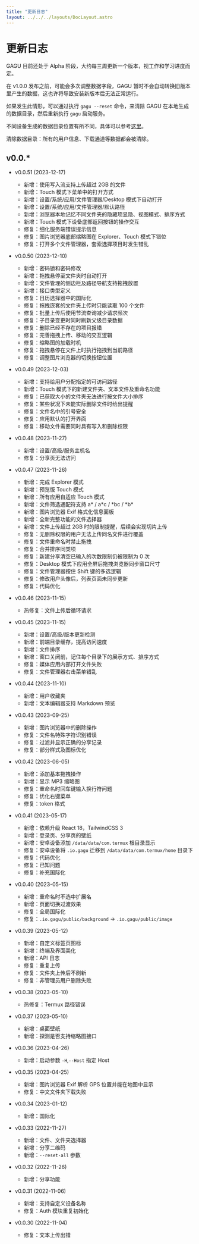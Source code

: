 ```yaml
---
title: "更新日志"
layout: ../../../layouts/DocLayout.astro
---
```


# 更新日志

GAGU 目前还处于 Alpha 阶段，大约每三周更新一个版本，视工作和学习进度而定。

在 v1.0.0 发布之前，可能会多次调整数据字段，GAGU 暂时不会自动转换旧版本里产生的数据，这也许将导致安装新版本后无法正常运行。

如果发生此情形，可以通过执行 `gagu --reset` 命令，来清除 GAGU 在本地生成的数据目录，然后重新执行 `gagu` 启动服务。

不同设备生成的数据目录位置有所不同，具体可以参考[这里](/docs/getting-started/usage.zh#工作空间)。

<div class="apply-tip">
清除数据目录：所有的用户信息、下载通道等数据都会被清除。
</div>

## v0.0.*

- v0.0.51 (2023-12-17)
  - 新增：使用写入流支持上传超过 2GB 的文件
  - 新增：Touch 模式下菜单中的打开方式
  - 新增：设置/系统/应用/文件管理器/Desktop 模式下自动打开
  - 新增：设置/系统/应用/文件管理器/默认路径
  - 新增：浏览器本地记忆不同文件夹的隐藏项显隐、视图模式、排序方式
  - 新增：Touch 模式下设备底部返回按钮的操作交互
  - 修复：细化服务端错误提示信息
  - 修复：图片浏览器底部缩略图在 Explorer、Touch 模式下错位
  - 修复：打开多个文件管理器，套索选择项目时发生错乱

- v0.0.50 (2023-12-10)
  - 新增：密码锁和密码修改
  - 新增：拖拽悬停至文件夹时自动打开
  - 新增：文件管理的侧边栏及路径导航支持拖拽放置
  - 新增：接口类型定义
  - 修复：日历选择器中的国际化
  - 修复：拖拽嵌套的文件夹上传时只能读取 100 个文件
  - 修复：批量上传后使用节流查询减少请求频次
  - 修复：子目录变更时同时刷新父级目录数据
  - 修复：删除已经不存在的项目报错
  - 修复：完善拖拽上传、移动的交互逻辑
  - 修复：缩略图的加载时机
  - 修复：拖拽悬停在文件上时执行拖拽到当前路径
  - 修复：调整图片浏览器的切换按钮位置

- v0.0.49 (2023-12-03)
  - 新增：支持给用户分配指定的可访问路径
  - 新增：Touch 模式下的新建文件夹、文本文件及重命名功能
  - 修复：已获取大小的文件夹无法进行按文件大小排序
  - 修复：某些状况下未能实际删除文件时给出提醒
  - 修复：文件名中的引号安全
  - 修复：应用默认的打开界面
  - 修复：移动文件需要同时具有写入和删除权限

- v0.0.48 (2023-11-27)
  - 新增：设置/高级/服务主机名
  - 修复：分享页无法访问

- v0.0.47 (2023-11-26)
  - 新增：完成 Explorer 模式
  - 新增：预览版 Touch 模式
  - 新增：所有应用自适应 Touch 模式
  - 新增：文件筛选通配符支持 a* / a*c / *bc / \*b\*
  - 新增：图片浏览器 Exif 格式化信息面板
  - 新增：全新完整功能的文件选择器
  - 新增：文件上传超过 2GB 时的限制提醒，后续会实现切片上传
  - 修复：无删除权限的用户无法上传同名文件进行覆盖
  - 修复：文件重命名时禁止拖拽
  - 修复：合并排序同类项
  - 修复：新建分享清空已输入的次数限制仍被限制为 0 次
  - 修复：Desktop 模式下应用全屏后拖拽浏览器同步窗口尺寸
  - 修复：文件管理器按住 Shift 键的多选逻辑
  - 修复：修改用户头像后，列表页面未同步更新
  - 修复：代码优化

- v0.0.46 (2023-11-15)
  - 热修复：文件上传后循环请求

- v0.0.45 (2023-11-15)
  - 新增：设置/高级/版本更新检测
  - 新增：前端目录缓存，提高访问速度
  - 新增：文件排序
  - 新增：窗口关闭前，记住每个目录下的展示方式、排序方式
  - 修复：媒体应用内部打开文件失败
  - 修复：文件管理器右击菜单错乱

- v0.0.44 (2023-11-10)
  - 新增：用户收藏夹
  - 新增：文本编辑器支持 Markdown 预览

- v0.0.43 (2023-09-25)
  - 新增：图片浏览器中的删除操作
  - 修复：文件名特殊字符识别错误
  - 修复：过滤并显示正确的分享记录
  - 修复：部分样式及图标优化

- v0.0.42 (2023-06-05)
  - 新增：添加基本拖拽操作
  - 新增：显示 MP3 缩略图
  - 修复：重命名时回车键输入换行符问题
  - 修复：优化右键菜单
  - 修复：token 格式

- v0.0.41 (2023-05-17)
  - 新增：依赖升级 React 18，TailwindCSS 3
  - 新增：登录页、分享页的壁纸
  - 新增：安卓设备添加 `/data/data/com.termux` 根目录显示
  - 修复：安卓设备将 `.io.gagu` 迁移到 `/data/data/com.termux/home` 目录下
  - 修复：代码优化
  - 修复：已知问题
  - 修复：补充国际化

- v0.0.40 (2023-05-15)
  - 新增：重命名时不选中扩展名
  - 新增：页面切换过渡效果
  - 修复：全局国际化
  - 修复：`.io.gagu/public/background` -> `.io.gagu/public/image`

- v0.0.39 (2023-05-12)
  - 新增：自定义标签页图标
  - 新增：终端及界面美化
  - 新增：API 日志
  - 修复：重复上传
  - 修复：文件夹上传后不刷新
  - 修复：非管理员用户删除失败

- v0.0.38 (2023-05-10)
  - 热修复：Termux 路径错误

- v0.0.37 (2023-05-10)
  - 新增：桌面壁纸
  - 新增：探测是否支持缩略图接口

- v0.0.36 (2023-04-26)
  - 新增：启动参数 `-H`,`--Host` 指定 Host

- v0.0.35 (2023-04-25)
  - 新增：图片浏览器 Exif 解析 GPS 位置并能在地图中显示
  - 修复：中文文件夹下载失败

- v0.0.34 (2023-01-12)
  - 新增：国际化

- v0.0.33 (2022-11-27)
  - 新增：文件、文件夹选择器
  - 新增：分享二维码
  - 新增：`--reset-all` 参数

- v0.0.32 (2022-11-26)
  - 新增：分享功能

- v0.0.31 (2022-11-06)
  - 新增：支持自定义设备名称
  - 修复：Auth 模块重复初始化

- v0.0.30 (2022-11-04)
  - 修复：文本上传出错
